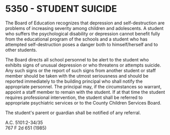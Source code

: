 5350 - STUDENT SUICIDE
======================

The Board of Education recognizes that depression and self-destruction
are problems of increasing severity among children and adolescents. A
student who suffers the psychological disability or depression cannot
benefit fully from the educational program of the schools and a student
who has attempted self-destruction poses a danger both to
himself/herself and to other students.

The Board directs all school personnel to be alert to the student who
exhibits signs of unusual depression or who threatens or attempts
suicide. Any such signs or the report of such signs from another student
or staff member should be taken with the utmost seriousness and should
be reported immediately to the building principal who shall notify the
appropriate personnel. The principal may, if the circumstances so
warrant, appoint a staff member to remain with the student. If at that
time the student requires professional intervention, the student shall
be referred to appropriate psychiatric services or to the County
Children Services Board.

The student's parent or guardian shall be notified of any referral.

A.C. 5101:2-34/35\
 767 F 2d 651 (1985)
